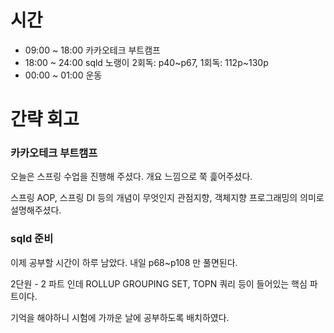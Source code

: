 # 시간
- 09:00 ~ 18:00 카카오테크 부트캠프
- 18:00 ~ 24:00 sqld 노랭이 2회독: p40~p67, 1회독: 112p~130p
- 00:00 ~ 01:00 운동

# 간략 회고

### 카카오테크 부트캠프

오늘은 스프링 수업을 진행해 주셨다. 개요 느낌으로 쭉 흝어주셨다.

스프링 AOP, 스프링 DI 등의 개념이 무엇인지 관점지향, 객체지향 프로그래밍의 의미로 설명해주셨다.

### sqld 준비

이제 공부할 시간이 하루 남았다. 내일 p68~p108 만 풀면된다.

2단원 - 2 파트 인데 ROLLUP GROUPING SET, TOPN 쿼리 등이 들어있는 핵심 파트이다.

기억을 해야하니 시험에 가까운 날에 공부하도록 배치하였다.